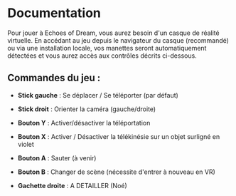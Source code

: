 # Documentation

Pour jouer à Echoes of Dream, vous aurez besoin d'un casque de réalité virtuelle. En accédant au jeu depuis le navigateur du casque (recommandé) ou via une installation locale, vos manettes seront automatiquement détectées et vous aurez accès aux contrôles décrits ci-dessous.

## Commandes du jeu : 
- **Stick gauche** : Se déplacer / Se téléporter (par défaut)
- **Stick droit** : Orienter la caméra (gauche/droite)
- **Bouton Y** : Activer/désactiver la téléportation
- **Bouton X** : Activer / Désactiver la télékinésie sur un objet surligné en violet
- **Bouton A** : Sauter (à venir)
- **Bouton B** : Changer de scène (nécessite d'entrer à nouveau en VR)

- **Gachette droite** : A DETAILLER (Noé)

